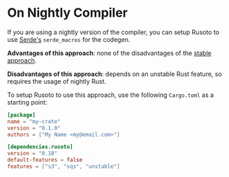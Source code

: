 # On Nightly Compiler

If you are using a nightly version of the compiler, you can setup Rusoto to use
[Serde's][serde] `serde_macros` for the codegen.

**Advantages of this approach**: none of the disadvantages of the
[stable approach][stable-approach].

**Disadvantages of this approach**: depends on an unstable Rust feature, so
requires the usage of nightly Rust.

To setup Rusoto to use this approach, use the following `Cargo.toml` as a
starting point:

```toml
[package]
name = "my-crate"
version = "0.1.0"
authors = ["My Name <my@email.com>"]

[dependencies.rusoto]
version = "0.18"
default-features = false
features = ["s3", "sqs", "unstable"]
```

[serde]: https://github.com/serde-rs/serde
[stable-approach]: https://rusoto.github.io/setup-stable.html
